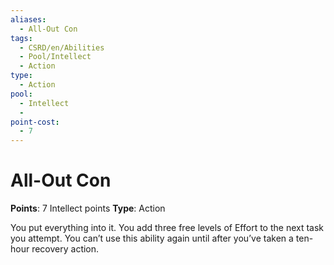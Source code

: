 ```yaml
---
aliases:
  - All-Out Con
tags:
  - CSRD/en/Abilities
  - Pool/Intellect
  - Action
type:
  - Action
pool:
  - Intellect
  - 
point-cost:
  - 7
---
```


# All-Out Con

**Points**: 7 Intellect points
**Type**: Action

You put everything into it. You add three free levels of Effort to the next task you attempt. You can’t use this ability again until after you’ve taken a ten-hour recovery action.
